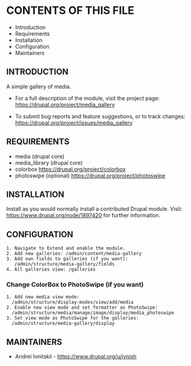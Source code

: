 # CONTENTS OF THIS FILE

 * Introduction
 * Requirements
 * Installation
 * Configuration
 * Maintainers


## INTRODUCTION

A simple gallery of media.

 * For a full description of the module, visit the project page:
   <https://drupal.org/project/media_gallery>

 * To submit bug reports and feature suggestions, or to track changes:
   <https://drupal.org/project/issues/media_gallery>


## REQUIREMENTS

 * media (drupal core)
 * media_library (drupal core)
 * colorbox <https://drupal.org/project/colorbox>
 * photoswipe (optional) <https://drupal.org/project/photoswipe>


## INSTALLATION

Install as you would normally install a contributed Drupal module. Visit:
<https://www.drupal.org/node/1897420> for further information.


## CONFIGURATION

    1. Navigate to Extend and enable the module.
    2. Add new galleries: /admin/content/media-gallery
    3. Add own fields to galleries (if you want):
       /admin/structure/media-gallery/fields
    4. All galleries view: /galleries
    
### Change ColorBox to PhotoSwipe (if you want)

    1. Add new media view mode:
      /admin/structure/display-modes/view/add/media
    2. Enable new view mode and set formatter as PhotoSwipe:
      /admin/structure/media/manage/image/display/media_photoswipe
    3. Set view mode as PhotoSwipe for the galleries:
      /admin/structure/media-gallery/display

## MAINTAINERS

 * Andrei Ivnitskii - <https://www.drupal.org/u/ivnish>
